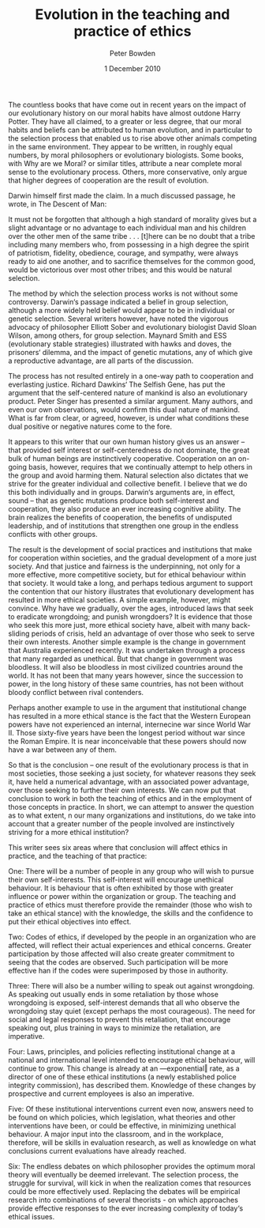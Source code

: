 ﻿---
layout: post
title:  Evolution in the teaching and practice of ethics
date:   1 December 2010
author: Peter Bowden
categories: australian-ethics
---

The countless books that have come out in recent years on the impact of our evolutionary history on our moral habits have almost outdone Harry Potter. They have all claimed, to a greater or less degree, that our moral habits and beliefs can be attributed to human evolution, and in particular to the selection process that enabled us to rise above other animals competing in the same environment. They appear to be written, in roughly equal numbers, by moral philosophers or evolutionary biologists. Some books, with Why are we Moral? or similar titles, attribute a near complete moral sense to the evolutionary process. Others, more conservative, only argue that higher degrees of cooperation are the result of evolution.

Darwin himself first made the claim. In a much discussed passage, he wrote, in The Descent of Man:

It must not be forgotten that although a high standard of morality gives but a slight advantage or no advantage to each individual man and his children over the other men of the same tribe . . . [t]here can be no doubt that a tribe including many members who, from possessing in a high degree the spirit of patriotism, fidelity, obedience, courage, and sympathy, were always ready to aid one another, and to sacrifice themselves for the common good, would be victorious over most other tribes; and this would be natural selection.

The method by which the selection process works is not without some controversy. Darwin‘s passage indicated a belief in group selection, although a more widely held belief would appear to be in individual or genetic selection. Several writers however, have noted the vigorous advocacy of philosopher Elliott Sober and evolutionary biologist David Sloan Wilson, among others, for group selection. Maynard Smith and ESS (evolutionary stable strategies) illustrated with hawks and doves, the prisoners‘ dilemma, and the impact of genetic mutations, any of which give a reproductive advantage, are all parts of the discussion.

The process has not resulted entirely in a one-way path to cooperation and everlasting justice. Richard Dawkins‘ The Selfish Gene, has put the argument that the self-centered nature of mankind is also an evolutionary product. Peter Singer has presented a similar argument. Many authors, and even our own observations, would confirm this dual nature of mankind. What is far from clear, or agreed, however, is under what conditions these dual positive or negative natures come to the fore.

It appears to this writer that our own human history gives us an answer – that provided self interest or self-centeredness do not dominate, the great bulk of human beings are instinctively cooperative. Cooperation on an on-going basis, however, requires that we continually attempt to help others in the group and avoid harming them. Natural selection also dictates that we strive for the greater individual and collective benefit. I believe that we do this both individually and in groups. Darwin‘s arguments are, in effect, sound – that as genetic mutations produce both self-interest and cooperation, they also produce an ever increasing cognitive ability. The brain realizes the benefits of cooperation, the benefits of undisputed leadership, and of institutions that strengthen one group in the endless conflicts with other groups.

The result is the development of social practices and institutions that make for cooperation within societies, and the gradual development of a more just society. And that justice and fairness is the underpinning, not only for a more effective, more competitive society, but for ethical behaviour within that society. It would take a long, and perhaps tedious argument to support the contention that our history illustrates that evolutionary development has resulted in more ethical societies. A simple example, however, might convince. Why have we gradually, over the ages, introduced laws that seek to eradicate wrongdoing; and punish wrongdoers? It is evidence that those who seek this more just, more ethical society have, albeit with many back-sliding periods of crisis, held an advantage of over those who seek to serve their own interests. Another simple example is the change in government that Australia experienced recently. It was undertaken through a process that many regarded as unethical. But that change in government was bloodless. It will also be bloodless in most civilized countries around the world. It has not been that many years however, since the succession to power, in the long history of these same countries, has not been without bloody conflict between rival contenders.

Perhaps another example to use in the argument that institutional change has resulted in a more ethical stance is the fact that the Western European powers have not experienced an internal, internecine war since World War II. Those sixty-five years have been the longest period without war since the Roman Empire. It is near inconceivable that these powers should now have a war between any of them.

So that is the conclusion – one result of the evolutionary process is that in most societies, those seeking a just society, for whatever reasons they seek it, have held a numerical advantage, with an associated power advantage, over those seeking to further their own interests. We can now put that conclusion to work in both the teaching of ethics and in the employment of those concepts in practice. In short, we can attempt to answer the question as to what extent, n our many organizations and institutions, do we take into account that a greater number of the people involved are instinctively striving for a more ethical institution?

This writer sees six areas where that conclusion will affect ethics in practice, and the teaching of that practice:

One: There will be a number of people in any group who will wish to pursue their own self-interests. This self-interest will encourage unethical behaviour. It is behaviour that is often exhibited by those with greater influence or power within the organization or group. The teaching and practice of ethics must therefore provide the remainder (those who wish to take an ethical stance) with the knowledge, the skills and the confidence to put their ethical objectives into effect.

Two: Codes of ethics, if developed by the people in an organization who are affected, will reflect their actual experiences and ethical concerns. Greater participation by those affected will also create greater commitment to seeing that the codes are observed. Such participation will be more effective han if the codes were superimposed by those in authority.

Three: There will also be a number willing to speak out against wrongdoing. As speaking out usually ends in some retaliation by those whose wrongdoing is exposed, self-interest demands that all who observe the wrongdoing stay quiet (except perhaps the most courageous). The need for social and legal responses to prevent this retaliation, that encourage speaking out, plus training in ways to minimize the retaliation, are imperative.

Four: Laws, principles, and policies reflecting institutional change at a national and international level intended to encourage ethical behaviour, will continue to grow. This change is already at an ―exponential‖ rate, as a director of one of these ethical institutions (a newly established police integrity commission), has described them. Knowledge of these changes by prospective and current employees is also an imperative.

Five: Of these institutional interventions current even now, answers need to be found on which policies, which legislation, what theories and other interventions have been, or could be effective, in minimizing unethical behaviour. A major input into the classroom, and in the workplace, therefore, will be skills in evaluation research, as well as knowledge on what conclusions current evaluations have already reached.

Six: The endless debates on which philosopher provides the optimum moral theory will eventually be deemed irrelevant. The selection process, the struggle for survival, will kick in when the realization comes that resources could be more effectively used. Replacing the debates will be empirical research into combinations of several theorists - on which approaches provide effective responses to the ever increasing complexity of today‘s ethical issues.
